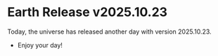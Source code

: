 # Earth Release v2025.10.23
Today, the universe has released another day with version 2025.10.23.
- Enjoy your day!

